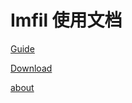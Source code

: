 # Imfil 使用文档

[Guide](./guide/README.md)

[Download](./download/README.md)

[about](./about/README.md)
